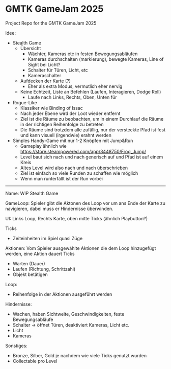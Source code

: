 # GMTK GameJam 2025

Project Repo for the GMTK GameJam 2025

Idee:
* Stealth Game
  * Übersicht
    * Wächter, Kameras etc in festen Bewegungsabläufen
    * Kameras durchschalten (markierung), bewegte Kameras, Line of Sight bei Licht?
    * Schalter für Türen, Licht, etc
    * Kameraschalter
  * Aufdecken der Karte (?)
    * Eher als extra Modus, vermutlich eher nervig
  * Keine Echtzeit, Liste an Befehlen (Laufen, Interagieren, Dodge Roll)
    * Laufe nach Links, Rechts, Oben, Unten für 
* Rogue-Like
  * Klassiker wie Binding of Issac
  * Nach jeder Ebene wird der Loot wieder entfernt
  * Ziel ist die Räume zu beobachten, um in einem Durchlauf die Räume in der richtigen Reihenfolge zu betreten
  * Die Räume sind trotzdem alle zufällig, nur der versteckte Pfad ist fest und kann visuell (irgendwie) erahnt werden
* Simples Handy-Game mit nur 1-2 Knöpfen mit Jump&Run
  * Gameplay ähnlich wie https://store.steampowered.com/app/3448750/Frog_Jump/
  * Level baut sich nach und nach generisch auf und Pfad ist auf einem Kreis
  * Altes Level wird also nach und nach überschrieben
  * Ziel ist einfach so viele Runden zu schaffen wie möglich
  * Wenn man runterfällt ist der Run vorbei

---

Name: WIP Stealth Game

GameLoop: Spieler gibt die Aktonen des Loop vor um ans Ende der Karte zu navigieren, dabei muss er Hindernisse überwinden.

UI: Links Loop, Rechts Karte, oben mitte Ticks (ähnlich Playbutton?)

Ticks
- Zeiteinheiten im Spiel quasi Züge

Aktionen: Vom Spieler ausgewählte Aktionen die dem Loop hinzugefügt werden, eine Aktion dauert Ticks
- Warten (Dauer)
- Laufen (Richtung, Schrittzahl)
- Objekt betätigen

Loop:
- Reihenfolge in der Aktionen ausgeführt werden

Hindernisse:
- Wachen, haben Sichtweite, Geschwindigkeiten, feste Bewegungsabläufe
- Schalter -> öffnet Türen, deaktiviert Kameras, Licht etc.
- Licht
- Kameras

Sonstiges:
- Bronze, Silber, Gold je nachdem wie viele Ticks genutzt wurden
- Collectable pro Level
